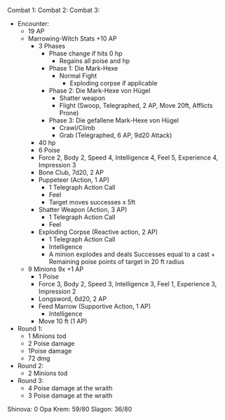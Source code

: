 Combat 1:
Combat 2:
Combat 3:
- Encounter:
	- 19 AP
	- Marrowing-Witch Stats +10 AP
		- 3 Phases
			- Phase change if hits 0 hp
				- Regains all poise and hp
			- Phase 1: Die Mark-Hexe
				- Normal Fight
					- Exploding corpse if applicable
			- Phase 2: Die Mark-Hexe von Hügel
				- Shatter weapon
				- Flight (Swoop, Telegraphed, 2 AP, Move 20ft, Afflicts Prone)
			- Phase 3: Die gefallene Mark-Hexe von Hügel
				- Crawl/Climb
				- Grab (Telegraphed, 6 AP, 9d20 Attack)
		- 40 hp
		- 6 Poise
		- Force 2, Body 2, Speed 4, Intelligence 4, Feel 5, Experience 4, Impression 3
		- Bone Club, 7d20, 2 AP
		- Puppeteer (Action, 1 AP)
			- 1 Telegraph Action Call
			- Feel
			- Target moves successes x 5ft
		- Shatter Weapon (Action, 3 AP)
			- 1 Telegraph Action Call
			- Feel
		- Exploding Corpse (Reactive action, 2 AP)
			- 1 Telegraph Action Call
			- Intelligence
			- A minion explodes and deals Successes equal to a cast + Remaining poise points of target in 20 ft radius
	- 9 Minions 9x +1 AP
		- 1 Poise
		- Force 3, Body 2, Speed 3, Intelligence 3, Feel 1, Experience 3, Impression 2
		- Longsword, 6d20, 2 AP
		- Feed Marrow (Supportive Action, 1 AP)
			- Intelligence
		- Move 10 ft (1 AP)
- Round 1:
	- 1 Minions tod
	- 2 Poise damage
	- 1Poise damage
	- 72 dmg
- Round 2:
	- 2 Minions tod
- Round 3:
	- 4 Poise damage at the wraith
	- 3 Poise damage at the wraith


Shinova: 0
Opa Krem: 59/80
Slagon: 36/80